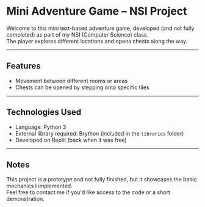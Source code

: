 # Mini Adventure Game – NSI Project

Welcome to this mini text-based adventure game, developed (and not fully completed) as part of my NSI (Computer Science) class.  
The player explores different locations and opens chests along the way.

---

## Features

- Movement between different rooms or areas
- Chests can be opened by stepping onto specific tiles

---

## Technologies Used

- Language: Python 3
- External library required: Brython (included in the `libraries` folder)
- Developed on Replit (back when it was free)

---

## Notes

This project is a prototype and not fully finished, but it showcases the basic mechanics I implemented.  
Feel free to contact me if you'd like access to the code or a short demonstration.
